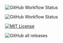 
![GitHub Workflow Status](https://img.shields.io/github/actions/workflow/status/pawbar94/comlint_cpp/windows-release-build.yml?label=Windows%20release%20build)

![GitHub Workflow Status](https://img.shields.io/github/actions/workflow/status/pawbar94/comlint_cpp/linux-release-build.yml?label=Linux%20release%20build)

[![MIT License](https://img.shields.io/badge/License-MIT-green.svg)](https://choosealicense.com/licenses/mit/)

![GitHub all releases](https://img.shields.io/github/downloads/pawbar94/comlint_cpp/total)
